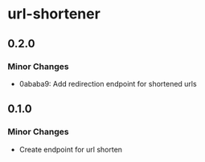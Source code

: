 # url-shortener

## 0.2.0

### Minor Changes

- 0ababa9: Add redirection endpoint for shortened urls

## 0.1.0

### Minor Changes

- Create endpoint for url shorten
